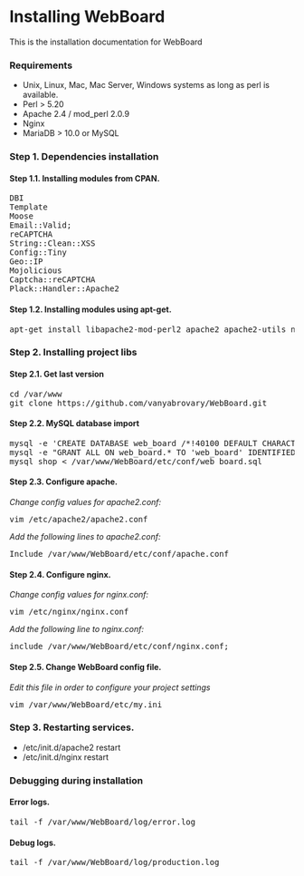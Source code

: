 # Installing WebBoard

This is the installation documentation for WebBoard

### Requirements

* Unix, Linux, Mac, Mac Server, Windows systems as long as perl is available.
* Perl > 5.20
* Apache 2.4 / mod_perl 2.0.9
* Nginx
* MariaDB > 10.0 or MySQL

### Step 1. Dependencies installation

#### Step 1.1. Installing modules from CPAN.

<pre>
DBI
Template
Moose
Email::Valid;
reCAPTCHA
String::Clean::XSS
Config::Tiny
Geo::IP
Mojolicious
Captcha::reCAPTCHA
Plack::Handler::Apache2
</pre>

#### Step 1.2. Installing modules using apt-get.

<pre>
apt-get install libapache2-mod-perl2 apache2 apache2-utils nginx mariadb-server-10.1
</pre>

### Step 2. Installing project libs

#### Step 2.1. Get last version

<pre>
cd /var/www
git clone https://github.com/vanyabrovary/WebBoard.git
</pre>

#### Step 2.2. MySQL database import

<pre>
mysql -e 'CREATE DATABASE web_board /*!40100 DEFAULT CHARACTER SET utf8 */'
mysql -e "GRANT ALL ON web_board.* TO 'web_board' IDENTIFIED BY 'web_board'"
mysql shop < /var/www/WebBoard/etc/conf/web_board.sql
</pre>

#### Step 2.3. Configure apache.

_Change config values for apache2.conf:_

<pre>
vim /etc/apache2/apache2.conf
</pre>

_Add the following lines to apache2.conf:_

<pre>
Include /var/www/WebBoard/etc/conf/apache.conf
</pre>

#### Step 2.4. Configure nginx.

_Change config values for nginx.conf:_

<pre>
vim /etc/nginx/nginx.conf
</pre>

_Add the following line to nginx.conf:_

<pre>
include /var/www/WebBoard/etc/conf/nginx.conf;
</pre>

#### Step 2.5. Change WebBoard config file.

_Edit this file in order to configure your project settings_

<pre>
vim /var/www/WebBoard/etc/my.ini
</pre>

### Step 3. Restarting services.

* /etc/init.d/apache2 restart
* /etc/init.d/nginx restart

### Debugging during installation

#### Error logs.

<pre>
tail -f /var/www/WebBoard/log/error.log
</pre>

#### Debug logs.

<pre>
tail -f /var/www/WebBoard/log/production.log
</pre>
